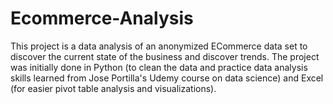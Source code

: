 # Ecommerce-Analysis
This project is a data analysis of an anonymized ECommerce data set to discover the current state of the business and discover trends. The project was initially done in Python (to clean the data and practice data analysis skills learned from Jose Portilla's Udemy course on data science) and Excel (for easier pivot table analysis and visualizations).
